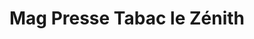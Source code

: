 ---
title: "Mag Presse Tabac le Zénith"
url: /palavas-les-flots/mag-presse-tabac-le-zenith/
shop: Zeitungen
---
